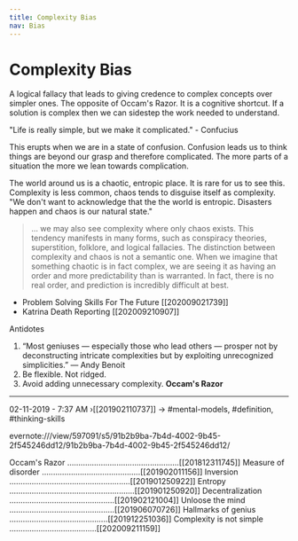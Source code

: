 ```yaml
---
title: Complexity Bias
nav: Bias
---
```

# Complexity Bias 

A logical fallacy that leads to giving credence to complex concepts over simpler ones. The opposite of Occam's Razor. It is a cognitive shortcut. If a solution is complex then we can sidestep the work needed to understand.

"Life is really simple, but we make it complicated." - Confucius

This erupts when we are in a state of confusion. Confusion leads us to think things are beyond our grasp and therefore complicated. The more parts of a situation the more we lean towards complication.

The world around us is a chaotic, entropic place. It is rare for us to see this.
Complexity is less common, chaos tends to disguise itself as complexity. "We don't want to acknowledge that the the world is entropic. Disasters happen and chaos is our natural state."

> ... we may also see complexity where only chaos exists. This tendency manifests in many forms, such as conspiracy theories, superstition, folklore, and logical fallacies. The distinction between complexity and chaos is not a semantic one. When we imagine that something chaotic is in fact complex, we are seeing it as having an order and more predictability than is warranted. In fact, there is no real order, and prediction is incredibly difficult at best.

- Problem Solving Skills For The Future [[202009021739]]
- Katrina Death Reporting [[202009210907]]

Antidotes
1. “Most geniuses — especially those who lead others — prosper not by deconstructing intricate complexities but by exploiting unrecognized simplicities.” — Andy Benoit
2. Be flexible. Not ridged.
3. Avoid adding unnecessary complexity. **Occam's Razor**

----

02-11-2019 - 7:37 AM
›[[201902110737]]
→ #mental-models, #definition, #thinking-skills

evernote:///view/597091/s5/91b2b9ba-7b4d-4002-9b45-2f545246dd12/91b2b9ba-7b4d-4002-9b45-2f545246dd12/

Occam's Razor ..................................................[[201812311745]]
Measure of disorder ............................................[[201902011156]]
Inversion ......................................................[[201901250922]]
Entropy ........................................................[[201901250920]]
Decentralization ...............................................[[201902121004]]
Unloose the mind ...............................................[[201906070726]]
Hallmarks of genius ............................................[[201912251036]]
Complexity is not simple .......................................[[202009211159]]
